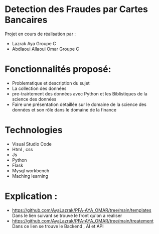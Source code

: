 # Detection des Fraudes par Cartes Bancaires 

Projet en cours de réalisation par : 
- Lazrak Aya Groupe C
- Abdlaoui Allaoui Omar Groupe C

# Fonctionnalités proposé:
- Problematique et description du sujet
- La collection des données
- pre-trairtement des données avec Python et les Biblistiques de la science des données
- Faire une présentation détaillée sur le domaine de la science des données et son rôle dans le domaine de la finance

# Technologies
- Visual Studio Code
- Html , css
- Js
- Python
- Flask
- Mysql workbench
- Maching learning
  
# Explication :
- https://github.com/AyaLazrak/PFA-AYA_OMAR/tree/main/templates Dans le lien suivant se trouve le front qu'on a realiser
- https://github.com/AyaLazrak/PFA-AYA_OMAR/tree/main/treatement  Dans ce lien se trouve le Backend , AI et API 

